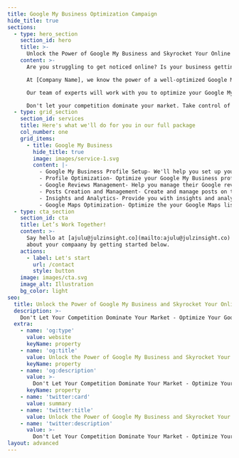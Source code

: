 ```yaml
---
title: Google My Business Optimization Campaign
hide_title: true
sections:
  - type: hero_section
    section_id: hero
    title: >-
      Unlock the Power of Google My Business and Skyrocket Your Online Presence
    content: >-
      Are you struggling to get noticed online? Is your business getting lost in the sea of search engine results? If you're not optimizing your Google My Business listing, you're missing out on a huge opportunity to connect with customers.

      At [Company Name], we know the power of a well-optimized Google My Business listing. That's why we've created a comprehensive optimization campaign that will help you stand out from the competition and attract more customers.

      Our team of experts will work with you to optimize your Google My Business listing, including your business information, photos, and reviews. We'll also provide you with ongoing support and guidance to ensure your listing stays up-to-date and continues to drive results.

      Don't let your competition dominate your market. Take control of your online presence and unlock the power of Google My Business today.
  - type: grid_section
    section_id: services
    title: Here's what we'll do for you in our full package
    col_number: one
    grid_items:
      - title: Google My Business
        hide_title: true
        image: images/service-1.svg
        content: |-
          - Google My Business Profile Setup- We'll help you set up your Google My Business profile if you don't already have one. This includes verifying the business's location, adding essential information such as opening hours, contact details, and photos, and setting up relevant business categories.
          - Profile Optimization- Optimize your Google My Business profile to ensure that all the important details are up-to-date and accurate. This includes updating business information, adding new photos and videos, and optimizing the listing for search.
          - Google Reviews Management- Help you manage their Google reviews by responding to customer feedback and monitoring your overall online reputation. This can include responding to positive reviews and addressing negative reviews to ensure customer satisfaction.
          - Posts Creation and Management- Create and manage posts on the Google My Business profile to keep it up-to-date with the latest information about the business. This can include promoting new products or services, announcing special deals, or sharing important news and updates.
          - Insights and Analytics- Provide you with insights and analytics related to their Google My Business profile. This includes tracking the number of views, clicks, and calls generated by the profile, and analyzing data to identify opportunities for optimization.
          - Google Maps Optimization- Optimize the your Google Maps listing to ensure that it is accurate and up-to-date. This includes updating business information, adding new photos and videos, and optimizing the listing for search.
  - type: cta_section
    section_id: cta
    title: Let’s Work Together!
    content: >-
      Say hello at [ajulu@julzinsight.co](mailto:ajulu@julzinsight.co) or tell us more
      about your compaany by getting started below.
    actions:
      - label: Let's start
        url: /contact
        style: button
    image: images/cta.svg
    image_alt: Illustration
    bg_color: light
seo:
  title: Unlock the Power of Google My Business and Skyrocket Your Online Presence
  description: >-
    Don't Let Your Competition Dominate Your Market - Optimize Your Google My Business Listing Today!
  extra:
    - name: 'og:type'
      value: website
      keyName: property
    - name: 'og:title'
      value: Unlock the Power of Google My Business and Skyrocket Your Online Presence
      keyName: property
    - name: 'og:description'
      value: >-
        Don't Let Your Competition Dominate Your Market - Optimize Your Google My Business Listing Today!
      keyName: property
    - name: 'twitter:card'
      value: summary
    - name: 'twitter:title'
      value: Unlock the Power of Google My Business and Skyrocket Your Online Presence
    - name: 'twitter:description'
      value: >-
        Don't Let Your Competition Dominate Your Market - Optimize Your Google My Business Listing Today!
layout: advanced
---
```


